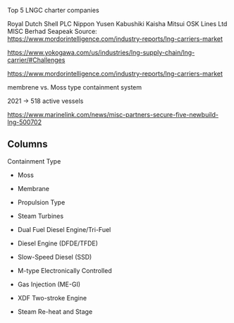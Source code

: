 Top 5 LNGC charter companies

Royal Dutch Shell PLC
Nippon Yusen Kabushiki Kaisha
Mitsui OSK Lines Ltd
MISC Berhad
Seapeak
Source: <https://www.mordorintelligence.com/industry-reports/lng-carriers-market>

<https://www.yokogawa.com/us/industries/lng-supply-chain/lng-carrier/#Challenges>

<https://www.mordorintelligence.com/industry-reports/lng-carriers-market>

membrene vs. Moss type containment system

2021 -> 518 active vessels

<https://www.marinelink.com/news/misc-partners-secure-five-newbuild-lng-500702>

## Columns

Containment Type

- Moss
- Membrane

- Propulsion Type
- Steam Turbines
- Dual Fuel Diesel Engine/Tri-Fuel
- Diesel Engine (DFDE/TFDE)
- Slow-Speed Diesel (SSD)
- M-type Electronically Controlled
- Gas Injection (ME-GI)
- XDF Two-stroke Engine
- Steam Re-heat and Stage
